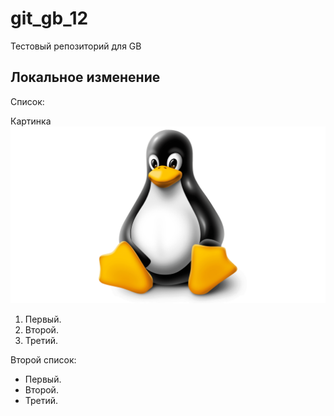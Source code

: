 # git_gb_12
Тестовый репозиторий для GB

## Локальное изменение

Список:

Картинка
![Linux pic](linux.png)

1. Первый.
2. Второй.
3. Третий.

Второй список:

* Первый.
* Второй.
* Третий.

